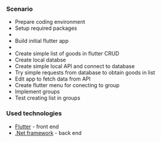 ### Scenario

* Prepare coding environment
* Setup required packages
* 
* Build initial flutter app
*   
* Create simple list of goods in flutter CRUD
* Create local databse
* Create simple local API and connect to database 
* Try simple requests from database to obtain goods in list
* Edit app to fetch data from API
* Create flutter menu for conecting to group
* Implement groups 
* Test creating list in groups

### Used technologies

* [Flutter](https://flutter.dev/) - front end
* [.Net framework](https://dotnet.microsoft.com/en-us/) - back end
